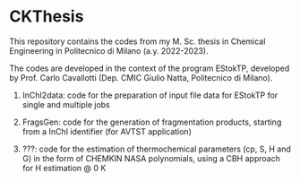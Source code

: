 # CKThesis
This repository contains the codes from my M. Sc. thesis in Chemical Engineering in Politecnico di Milano (a.y. 2022-2023).

The codes are developed in the context of the program EStokTP, developed by Prof. Carlo Cavallotti (Dep. CMIC Giulio Natta, Politecnico di Milano).

1) InChI2data: code for the preparation of input file data for EStokTP for single and multiple jobs

2) FragsGen: code for the generation of fragmentation products, starting from a InChI identifier (for AVTST application)

3) ???: code for the estimation of thermochemical parameters (cp, S, H and G) in the form of CHEMKIN NASA polynomials, using a CBH approach for H estimation @ 0 K
